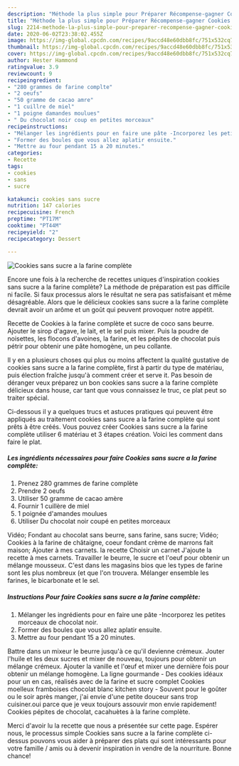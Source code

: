 ```yaml
---
description: "Méthode la plus simple pour Préparer Récompense-gagner Cookies sans sucre a la farine complète"
title: "Méthode la plus simple pour Préparer Récompense-gagner Cookies sans sucre a la farine complète"
slug: 2214-methode-la-plus-simple-pour-preparer-recompense-gagner-cookies-sans-sucre-a-la-farine-complete
date: 2020-06-02T23:38:02.455Z
image: https://img-global.cpcdn.com/recipes/9accd48e60dbb8fc/751x532cq70/cookies-sans-sucre-a-la-farine-complete-photo-principale-de-la-recette.jpg
thumbnail: https://img-global.cpcdn.com/recipes/9accd48e60dbb8fc/751x532cq70/cookies-sans-sucre-a-la-farine-complete-photo-principale-de-la-recette.jpg
cover: https://img-global.cpcdn.com/recipes/9accd48e60dbb8fc/751x532cq70/cookies-sans-sucre-a-la-farine-complete-photo-principale-de-la-recette.jpg
author: Hester Hammond
ratingvalue: 3.9
reviewcount: 9
recipeingredient:
- "280 grammes de farine complte"
- "2 oeufs"
- "50 gramme de cacao amre"
- "1 cuillre de miel"
- "1 poigne damandes moulues"
- " Du chocolat noir coup en petites morceaux"
recipeinstructions:
- "Mélanger les ingrédients pour en faire une pâte -Incorporez les petites morceaux de chocolat noir."
- "Former des boules que vous allez aplatir ensuite."
- "Mettre au four pendant 15 a 20 minutes."
categories:
- Recette
tags:
- cookies
- sans
- sucre

katakunci: cookies sans sucre 
nutrition: 147 calories
recipecuisine: French
preptime: "PT17M"
cooktime: "PT44M"
recipeyield: "2"
recipecategory: Dessert

---
```



![Cookies sans sucre a la farine complète](https://img-global.cpcdn.com/recipes/9accd48e60dbb8fc/751x532cq70/cookies-sans-sucre-a-la-farine-complete-photo-principale-de-la-recette.jpg)

Encore une fois à la recherche de recettes uniques d'inspiration cookies sans sucre a la farine complète? La méthode de préparation est pas difficile ni facile. Si faux processus alors le résultat ne sera pas satisfaisant et même désagréable. Alors que le délicieux cookies sans sucre a la farine complète devrait avoir un arôme et un goût qui peuvent provoquer notre appétit.

Recette de Cookies à la farine complète et sucre de coco sans beurre. Ajouter le sirop d&#39;agave, le lait, et le sel puis mixer. Puis la poudre de noisettes, les flocons d&#39;avoines, la farine, et les pépites de chocolat puis pétrir pour obtenir une pâte homogène, un peu collante.

Il y en a plusieurs choses qui plus ou moins affectent la qualité gustative de cookies sans sucre a la farine complète, first à partir du type de matériau, puis élection fraîche jusqu'à comment créer et serve it. Pas besoin de déranger veux préparez un bon cookies sans sucre a la farine complète délicieux dans house, car tant que vous connaissez le truc, ce plat peut so traiter spécial.


Ci-dessous il y a quelques trucs et astuces pratiques qui peuvent être appliqués au traitement cookies sans sucre a la farine complète qui sont prêts à être créés. Vous pouvez créer Cookies sans sucre a la farine complète utiliser 6 matériau et 3 étapes création. Voici les comment dans faire le plat.

<!--inarticleads1-->

##### Les ingrédients nécessaires pour faire Cookies sans sucre a la farine complète:

1. Prenez 280 grammes de farine complète
1. Prendre 2 oeufs
1. Utiliser 50 gramme de cacao amère
1. Fournir 1 cuillère de miel
1.  1 poignée d&#39;amandes moulues
1. Utiliser  Du chocolat noir coupé en petites morceaux


Vidéo; Fondant au chocolat sans beurre, sans farine, sans sucre; Vidéo; Cookies à la farine de châtaigne, coeur fondant crème de marrons fait maison; Ajouter à mes carnets. la recette Choisir un carnet J&#39;ajoute la recette à mes carnets. Travailler le beurre, le sucre et l&#39;oeuf pour obtenir un mélange mousseux. C&#39;est dans les magasins bios que les types de farine sont les plus nombreux (et que l&#39;on trouvera. Mélanger ensemble les farines, le bicarbonate et le sel. 

<!--inarticleads2-->

##### Instructions Pour faire Cookies sans sucre a la farine complète:

1. Mélanger les ingrédients pour en faire une pâte -Incorporez les petites morceaux de chocolat noir.
1. Former des boules que vous allez aplatir ensuite.
1. Mettre au four pendant 15 a 20 minutes.


Battre dans un mixeur le beurre jusqu&#39;à ce qu&#39;il devienne crémeux. Jouter l&#39;huile et les deux sucres et mixer de nouveau, toujours pour obtenir un mélange crémeux. Ajouter la vanille et l&#39;œuf et mixer une dernière fois pour obtenir un mélange homogène. La ligne gourmande - Des cookies idéaux pour un en cas, réalisés avec de la farine et sucre complet Cookies moelleux framboises chocolat blanc kitchen story - Souvent pour le goûter ou le soir après manger, j&#39;ai envie d&#39;une petite douceur sans trop cuisiner.oui parce que je veux toujours assouvir mon envie rapidement! Cookies pépites de chocolat, cacahuètes à la farine complète. 


Merci d'avoir lu la recette que nous a présentée sur cette page. Espérer nous, le processus simple Cookies sans sucre a la farine complète ci-dessus pouvons vous aider à préparer des plats qui sont intéressants pour votre famille / amis ou à devenir inspiration in vendre de la nourriture. Bonne chance!

